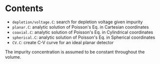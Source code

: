 # Contents

- `depletion/voltage.C`: search for depletion voltage given impurity
- `planar.C`: analytic solution of Poisson's Eq. in Cartesian coordinates
- `coaxial.C`: analytic solution of Poisson's Eq. in Cylindrical coordinates
- `spherical.C`: analytic solution of Poisson's Eq. in Spherical coordinates
- `CV.C`: create C-V curve for an ideal planar detector

The impurity concentration is assumed to be constant throughout the volume.
